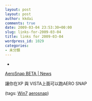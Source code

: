 ```yaml
---
layout: post
layout: post
author: kkdai
comments: true
date: 2009-03-04 23:53:30+00:00
slug: links-for-2009-03-04
title: links for 2009-03-04
wordpress_id: 1029
categories:
- 未分類
---
```


  * 
                

[AeroSnap BETA | News](http://aerosnap.de/)


                

讓你在XP 與 VISTA上面可以跑AERO SNAP


                

(tags: [Win7](http://delicious.com/kkdai/Win7) [aerosnap](http://delicious.com/kkdai/aerosnap))


            
